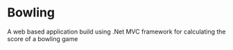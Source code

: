 # Bowling
A web based application build using .Net MVC framework for calculating the score of a bowling game
